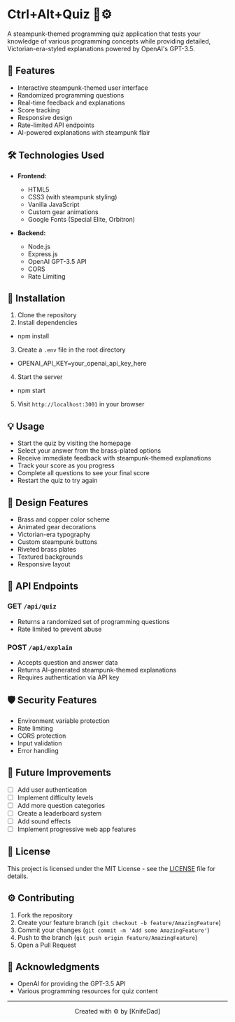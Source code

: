 # Ctrl+Alt+Quiz 🎯⚙️

A steampunk-themed programming quiz application that tests your knowledge of various programming concepts while providing detailed, Victorian-era-styled explanations powered by OpenAI's GPT-3.5.

## 🚂 Features

- Interactive steampunk-themed user interface
- Randomized programming questions
- Real-time feedback and explanations
- Score tracking
- Responsive design
- Rate-limited API endpoints
- AI-powered explanations with steampunk flair

## 🛠️ Technologies Used

- **Frontend:**
  - HTML5
  - CSS3 (with steampunk styling)
  - Vanilla JavaScript
  - Custom gear animations
  - Google Fonts (Special Elite, Orbitron)

- **Backend:**
  - Node.js
  - Express.js
  - OpenAI GPT-3.5 API
  - CORS
  - Rate Limiting

## 🔧 Installation

1. Clone the repository
2. Install dependencies
 - npm install
3. Create a `.env` file in the root directory
 - OPENAI_API_KEY=your_openai_api_key_here
4. Start the server
 - npm start
5. Visit `http://localhost:3001` in your browser

## 💡 Usage

- Start the quiz by visiting the homepage
- Select your answer from the brass-plated options
- Receive immediate feedback with steampunk-themed explanations
- Track your score as you progress
- Complete all questions to see your final score
- Restart the quiz to try again

## 🎨 Design Features

- Brass and copper color scheme
- Animated gear decorations
- Victorian-era typography
- Custom steampunk buttons
- Riveted brass plates
- Textured backgrounds
- Responsive layout

## 🔐 API Endpoints

### GET `/api/quiz`
- Returns a randomized set of programming questions
- Rate limited to prevent abuse

### POST `/api/explain`
- Accepts question and answer data
- Returns AI-generated steampunk-themed explanations
- Requires authentication via API key

## 🛡️ Security Features

- Environment variable protection
- Rate limiting
- CORS protection
- Input validation
- Error handling

## 🔄 Future Improvements

- [ ] Add user authentication
- [ ] Implement difficulty levels
- [ ] Add more question categories
- [ ] Create a leaderboard system
- [ ] Add sound effects
- [ ] Implement progressive web app features

## 📜 License

This project is licensed under the MIT License - see the [LICENSE](LICENSE) file for details.

## ⚙️ Contributing

1. Fork the repository
2. Create your feature branch (`git checkout -b feature/AmazingFeature`)
3. Commit your changes (`git commit -m 'Add some AmazingFeature'`)
4. Push to the branch (`git push origin feature/AmazingFeature`)
5. Open a Pull Request

## 🎩 Acknowledgments

- OpenAI for providing the GPT-3.5 API
- Various programming resources for quiz content

---

<p align="center">Created with ⚙️ by [KnifeDad]</p>
